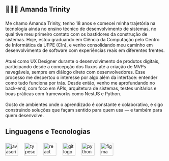 <h2 align="left">👩🏽‍💻 Amanda Trinity</h2>

###

<p align="left">Me chamo Amanda Trinity, tenho 18 anos e comecei minha trajetória na tecnologia ainda no ensino técnico de desenvolvimento de sistemas, no qual tive meu primeiro contato com os bastidores da construção de sistemas. Hoje, estou graduando em Ciência da Computação pelo Centro de Informática da UFPE (CIn), e venho consolidando meu caminho em desenvolvimento de software com experiências reais em diferentes frentes.<br><br>Atuei como UX Designer durante o desenvolvimento de produtos digitais, participando desde a concepção dos fluxos até a criação de MVPs navegáveis, sempre em diálogo direto com desenvolvedores. Esse processo me despertou o interesse por algo além da interface: entender como tudo funciona por trás. Desde então, venho me aprofundando no back-end, com foco em APIs, arquitetura de sistemas, testes unitários e boas práticas com frameworks como NestJS e Python.<br><br>Gosto de ambientes onde o aprendizado é constante e colaborativo, e sigo construindo soluções que façam sentido para quem usa — e também para quem desenvolve.</p>

###

<h2 align="left">Linguagens e Tecnologias</h2>

###

<div align="left">
  <img src="https://cdn.jsdelivr.net/gh/devicons/devicon/icons/javascript/javascript-original.svg" height="40" alt="javascript logo"  />
  <img width="12" />
  <img src="https://cdn.jsdelivr.net/gh/devicons/devicon/icons/typescript/typescript-original.svg" height="40" alt="typescript logo"  />
  <img width="12" />
  <img src="https://cdn.jsdelivr.net/gh/devicons/devicon/icons/react/react-original.svg" height="40" alt="react logo"  />
  <img width="12" />
  <img src="https://cdn.jsdelivr.net/gh/devicons/devicon/icons/git/git-original.svg" height="40" alt="git logo"  />
  <img width="12" />
  <img src="https://cdn.jsdelivr.net/gh/devicons/devicon/icons/python/python-original.svg" height="40" alt="python logo"  />
  <img width="12" />
  <img src="https://cdn.jsdelivr.net/gh/devicons/devicon/icons/figma/figma-original.svg" height="40" alt="figma logo"  />
</div>
